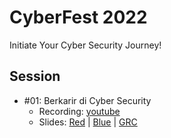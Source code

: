 # CyberFest 2022

Initiate Your Cyber Security Journey!

## Session

- #01: Berkarir di Cyber Security
    - Recording: [youtube](https://www.youtube.com/watch?v=FBYDEO9Fc_k) 
    - Slides: [Red](1.berkarir-di-cyber-security/red-satria.pdf) | [Blue](1.berkarir-di-cyber-security/blue-digit.pdf) | [GRC](1.berkarir-di-cyber-security/grc-rungga.pdf)